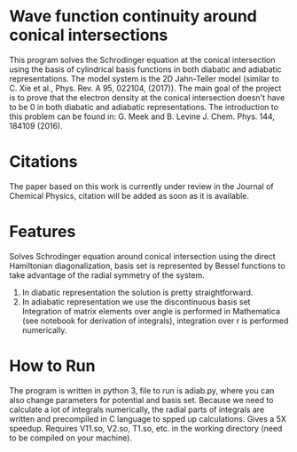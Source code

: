 # Wave function continuity around conical intersections
This program solves the Schrodinger equation at the conical intersection using the basis of
cylindrical basis functions in both diabatic and adiabatic representations. The model system is 
the 2D Jahn-Teller model (similar to C. Xie et al., Phys. Rev. A 95, 022104, (2017)).
The main goal of the project is to prove that the electron density at the conical intersection doesn't have 
to be 0 in both diabatic and adiabatic representations. The introduction to this problem can be found in:
G. Meek and B. Levine J. Chem. Phys. 144, 184109 (2016).
# Citations
The paper based on this work is currently under review in the Journal of Chemical Physics, citation will be added as soon as it is available.
# Features
Solves Schrodinger equation around conical intersection using the direct Hamiltonian diagonalization, basis set is represented 
by Bessel functions to take advantage of the radial symmetry of the system. 
1. In diabatic representation the solution is pretty straightforward. 
2. In adiabatic representation we use the discontinuous basis set
Integration of matrix elements over angle is performed in Mathematica (see notebook for 
derivation of integrals), integration over r is performed numerically.
# How to Run
The program is written in python 3, file to run is adiab.py, where you can also change parameters for potential and basis set.
Because we need to calculate a lot of integrals numerically, the radial parts of integrals are written and precompiled in C language to spped up calculations. Gives a 5X speedup. Requires V11.so,
V2.so, T1.so, etc. in the working directory (need to be compiled on your machine).
